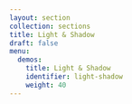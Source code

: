 ```yaml
---
layout: section
collection: sections
title: Light & Shadow
draft: false
menu:
  demos:
    title: Light & Shadow
    identifier: light-shadow
    weight: 40
---
```

